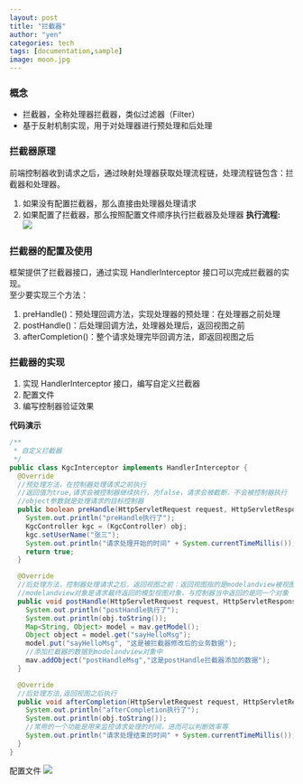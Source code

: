 ```yaml
---
layout: post
title: "拦截器"
author: "yen"
categories: tech
tags: [documentation,sample]
image: moon.jpg
---
```

### 概念  
- 拦截器，全称处理器拦截器，类似过滤器（Filter）
- 基于反射机制实现，用于对处理器进行预处理和后处理

### 拦截器原理
前端控制器收到请求之后，通过映射处理器获取处理流程链，处理流程链包含：拦截器和处理器。  
1. 如果没有配置拦截器，那么直接由处理器处理请求
2. 如果配置了拦截器，那么按照配置文件顺序执行拦截器及处理器
**执行流程:**  
![](http://p6ch8daxu.bkt.clouddn.com/18-4-22/12836512.jpg)  

### 拦截器的配置及使用
框架提供了拦截器接口，通过实现 HandlerInterceptor 接口可以完成拦截器的实现。  
至少要实现三个方法：  
1. preHandle()：预处理回调方法，实现处理器的预处理：在处理器之前处理
2. postHandle()：后处理回调方法，处理器处理后，返回视图之前
3. afterCompletion()：整个请求处理完毕回调方法，即返回视图之后

### 拦截器的实现
1. 实现 HandlerInterceptor 接口，编写自定义拦截器
2. 配置文件
3. 编写控制器验证效果


**代码演示**  
~~~java
/**
 * 自定义拦截器
 */
public class KgcInterceptor implements HandlerInterceptor {
  @Override
  //预处理方法，在控制器处理请求之前执行
  //返回值为true,请求会被控制器继续执行，为false，请求会被截断，不会被控制器执行
  //object参数就是处理请求的目标控制器
  public boolean preHandle(HttpServletRequest request, HttpServletResponse response, Object obj) throws Exception {
    System.out.println("preHandle执行了");
    KgcController kgc = (KgcController) obj;
    kgc.setUserName("张三");
    System.out.println("请求处理开始的时间" + System.currentTimeMillis());
    return true;
  }

  @Override
  //后处理方法，控制器处理请求之后，返回视图之前：返回视图指的是modelandview被视图解析器解析之前
  //modelandview对象是请求最终返回的模型视图对象，与控制器当中返回的是同一个对象
  public void postHandle(HttpServletRequest request, HttpServletResponse response,Object obj, ModelAndView mav) throws Exception {
    System.out.println("postHandle执行了");
    System.out.println(obj.toString());
    Map<String, Object> model = mav.getModel();
    Object object = model.get("sayHelloMsg");
    model.put("sayHelloMsg", "这是被拦截器修改后的业务数据");
    //添加拦截器的数据到modelandview对象中
    mav.addObject("postHandleMsg","这是postHandle拦截器添加的数据");
  }

  @Override
  //后处理方法,返回视图之后执行
  public void afterCompletion(HttpServletRequest request, HttpServletResponse response, Object obj, Exception exception)	throws Exception {
    System.out.println("afterCompletion执行了");
    System.out.println(obj.toString());
    //常用的一个功能是用来监控请求处理的时间，进而可以判断效率等
    System.out.println("请求处理结束的时间" + System.currentTimeMillis());
  }
}
~~~

配置文件
![](http://p6ch8daxu.bkt.clouddn.com/18-4-22/25235696.jpg)
